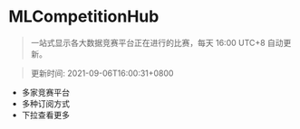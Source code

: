 # MLCompetitionHub

> 一站式显示各大数据竞赛平台正在进行的比赛，每天 16:00 UTC+8 自动更新。
  
> 更新时间: 2021-09-06T16:00:31+0800 

* 多家竞赛平台
* 多种订阅方式
* 下拉查看更多